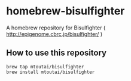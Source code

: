 # homebrew-bisulfighter
A homebrew repository for Bisulfighter ( http://epigenome.cbrc.jp/bisulfighter/ )
## How to use this repository
```
brew tap mtoutai/bisulfighter
brew install mtoutai/bisulfighter
```
